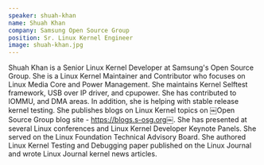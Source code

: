 ```yaml
---
speaker: shuah-khan
name: Shuah Khan
company: Samsung Open Source Group
position: Sr. Linux Kernel Engineer
image: shuah-khan.jpg
---
```

Shuah Khan is a Senior Linux Kernel Developer at Samsung's Open Source Group. She is a Linux Kernel Maintainer and Contributor who focuses on Linux Media Core and Power Management. She maintains Kernel Selftest framework, USB over IP driver, and cpupower. She has contributed to IOMMU, and DMA areas. In addition, she is helping with stable release kernel testing. She publishes blogs on Linux Kernel topics on ￼Open Source Group blog site - https://blogs.s-osg.org￼. She has presented at several Linux conferences and Linux Kernel Developer Keynote Panels. She served on the Linux Foundation Technical Advisory Board. She authored Linux Kernel Testing and Debugging paper published on the Linux Journal and wrote Linux Journal kernel news articles.

